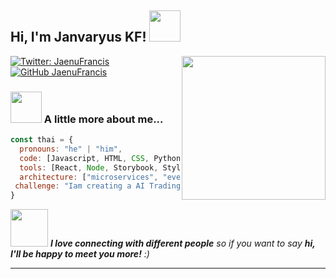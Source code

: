 <h2> Hi, I'm Janvaryus KF! <img src="https://media.giphy.com/media/mGcNjsfWAjY5AEZNw6/giphy.gif" width="50"></h2>
<img align='right' src="https://media.giphy.com/media/ieyl9zmCjO4b4t6qoY/giphy.gif" width="230">

[![Twitter: JaenuFrancis](https://img.shields.io/twitter/follow/ThaiiBraga?style=social)](https://twitter.com/JaenuFrancis)
[![GitHub JaenuFrancis](https://img.shields.io/github/followers/thaiane?label=follow&style=social)](https://github.com/JaenuFrancis)


### <img src="https://media.giphy.com/media/VgCDAzcKvsR6OM0uWg/giphy.gif" width="50"> A little more about me...  

```javascript
const thai = {
  pronouns: "he" | "him",
  code: [Javascript, HTML, CSS, Python],
  tools: [React, Node, Storybook, Styled-Components, Jest, Docker],
  architecture: ["microservices", "event-driven", "design system pattern"],
 challenge: "Iam creating a AI Trading BOT 🤑"
}
```

<img src="https://media.giphy.com/media/LnQjpWaON8nhr21vNW/giphy.gif" width="60"> <em><b>I love connecting with different people</b> so if you want to say <b>hi, I'll be happy to meet you more!</b> :)</em>

---
